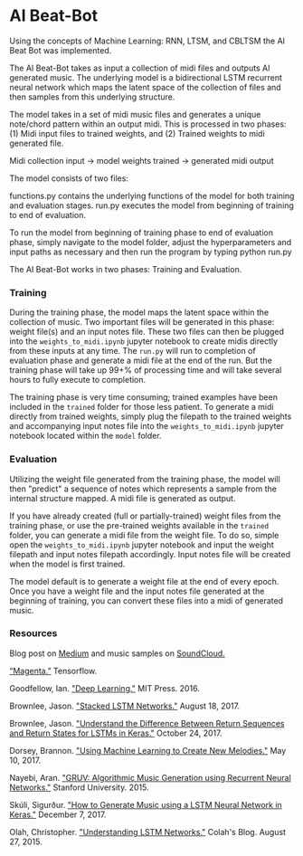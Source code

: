 # AI Beat-Bot

Using the concepts of Machine Learning: RNN, LTSM, and CBLTSM the AI Beat Bot was implemented.

The AI Beat-Bot takes as input a collection of midi files and outputs AI generated music. The underlying model is a bidirectional LSTM recurrent neural network which maps the latent space of the collection of files and then samples from this underlying structure.

The model takes in a set of midi music files and generates a unique note/chord pattern within an output midi. This is processed in two phases: (1) Midi input files to trained weights, and (2) Trained weights to midi generated file.

Midi collection input -> model weights trained -> generated midi output

The model consists of two files:

functions.py contains the underlying functions of the model for both training and evaluation stages.
run.py executes the model from beginning of training to end of evaluation.

To run the model from beginning of training phase to end of evaluation phase, simply navigate to the model folder, adjust the hyperparameters and input paths as necessary and then run the program by typing python run.py

The AI Beat-Bot works in two phases: Training and Evaluation.

### Training

During the training phase, the model maps the latent space within the collection of music.  Two important files will be generated in this phase: weight file(s) and an input notes file.  These two files can then be plugged into the `weights_to_midi.ipynb` jupyter notebook to create midis directly from these inputs at any time.  The `run.py` will run to completion of evaluation phase and generate a midi file at the end of the run.  But the training phase will take up 99+% of processing time and will take several hours to fully execute to completion.    

The training phase is very time consuming; trained examples have been included in the `trained` folder for those less patient.  To generate a midi directly from trained weights, simply plug the filepath to the trained weights and accompanying input notes file into the `weights_to_midi.ipynb` jupyter notebook located within the `model` folder.  

### Evaluation

Utilizing the weight file generated from the training phase, the model will then "predict" a sequence of notes which represents a sample from the internal structure mapped.  A midi file is generated as output.  

If you have already created (full or partially-trained) weight files from the training phase, or use the pre-trained weights available in the `trained` folder, you can generate a midi file from the weight file.  To do so, simple open the `weights_to_midi.ipynb` jupyter notebook and input the weight filepath and input notes filepath accordingly.  Input notes file will be created when the model is first trained.  

The model default is to generate a weight file at the end of every epoch.  Once you have a weight file and the input notes file generated at the beginning of training, you can convert these files into a midi of generated music.  



### Resources

Blog post on [Medium](https://medium.com/@cipher813) and music samples on [SoundCloud.](https://soundcloud.com/cipher813)

[“Magenta.”](https://magenta.tensorflow.org/) Tensorflow.

Goodfellow, Ian. ["Deep Learning."](http://www.deeplearningbook.org/) MIT Press. 2016.

Brownlee, Jason. ["Stacked LSTM Networks."](https://machinelearningmastery.com/stacked-long-short-term-memory-networks/) August 18, 2017.

Brownlee, Jason. ["Understand the Difference Between Return Sequences and Return States for LSTMs in Keras."](https://machinelearningmastery.com/return-sequences-and-return-states-for-lstms-in-keras/) October 24, 2017.   

Dorsey, Brannon.  ["Using Machine Learning to Create New Melodies."](https://brangerbriz.com/blog/using-machine-learning-to-create-new-melodies/) May 10, 2017.

Nayebi, Aran. ["GRUV: Algorithmic Music Generation using Recurrent Neural Networks."](https://www.arxiv.org) Stanford University. 2015.  

Skúli, Sigurður.  ["How to Generate Music using a LSTM Neural Network in Keras."](https://towardsdatascience.com/how-to-generate-music-using-a-lstm-neural-network-in-keras-68786834d4c5) December 7, 2017.

Olah, Christopher. ["Understanding LSTM Networks."](https://colah.github.io/posts/2015-08-Understanding-LSTMs/) Colah's Blog. August 27, 2015.
